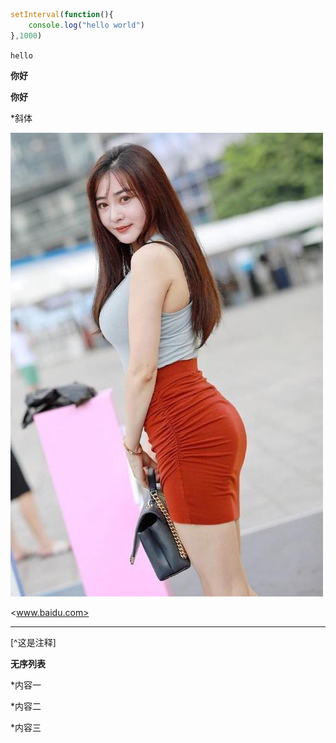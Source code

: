 ```js
setInterval(function(){
    console.log("hello world")
},1000)
```

`hello`

**你好**

__你好__

*斜体

![001](.\images\001.jpg)

<www.baidu.com>

***

[^这是注释]

**无序列表**

*内容一

*内容二

*内容三



